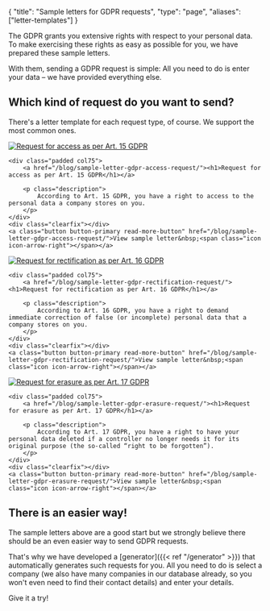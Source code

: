 {
	"title": "Sample letters for GDPR requests",
	"type": "page",
	"aliases": ["letter-templates"]
}

The GDPR grants you extensive rights with respect to your personal data. To make exercising these rights as easy as possible for you, we have prepared these sample letters.

With them, sending a GDPR request is simple: All you need to do is enter your data – we have provided everything else.

## Which kind of request do you want to send?

There's a letter template for each request type, of course. We support the most common ones.

<article class="list-article sample-letter-list-article">
    <div class="col25 article-featured-image"><a href="/blog/sample-letter-gdpr-access-request/"><img class="image" src="/card-icons/view.svg" alt="Request for access as per Art. 15 GDPR"></a></div>

    <div class="padded col75">
        <a href="/blog/sample-letter-gdpr-access-request/"><h1>Request for access as per Art. 15 GDPR</h1></a>
        
        <p class="description">
        	According to Art. 15 GDPR, you have a right to access to the personal data a company stores on you.
        </p>
    </div>
    <div class="clearfix"></div>
    <a class="button button-primary read-more-button" href="/blog/sample-letter-gdpr-access-request/">View sample letter&nbsp;<span class="icon icon-arrow-right"></span></a>
</article>

<article class="list-article sample-letter-list-article">
    <div class="col25 article-featured-image"><a href="/blog/sample-letter-gdpr-rectification-request/"><img class="image" src="/card-icons/edit.svg" alt="Request for rectification as per Art. 16 GDPR"></a></div>

    <div class="padded col75">
        <a href="/blog/sample-letter-gdpr-rectification-request/"><h1>Request for rectification as per Art. 16 GDPR</h1></a>
       
        <p class="description">
        	According to Art. 16 GDPR, you have a right to demand immediate correction of false (or incomplete) personal data that a company stores on you.
        </p>
    </div>
    <div class="clearfix"></div>
    <a class="button button-primary read-more-button" href="/blog/sample-letter-gdpr-rectification-request/">View sample letter&nbsp;<span class="icon icon-arrow-right"></span></a>
</article>

<article class="list-article sample-letter-list-article">
    <div class="col25 article-featured-image"><a href="/blog/sample-letter-gdpr-erasure-request/"><img class="image" src="/card-icons/erase.svg" alt="Request for erasure as per Art. 17 GDPR"></a></div>

    <div class="padded col75">
        <a href="/blog/sample-letter-gdpr-erasure-request/"><h1>Request for erasure as per Art. 17 GDPR</h1></a>
        
        <p class="description">
        	According to Art. 17 GDPR, you have a right to have your personal data deleted if a controller no longer needs it for its original purpose (the so-called “right to be forgotten”).
        </p>
    </div>
    <div class="clearfix"></div>
    <a class="button button-primary read-more-button" href="/blog/sample-letter-gdpr-erasure-request/">View sample letter&nbsp;<span class="icon icon-arrow-right"></span></a>
</article>

## There is an easier way!

The sample letters above are a good start but we strongly believe there should be an even easier way to send GDPR requests.

That's why we have developed a [generator]({{< ref "/generator" >}}) that automatically generates such requests for you. All you need to do is select a company (we also have many companies in our database already, so you won't even need to find their contact details) and enter your details.

Give it a try!
